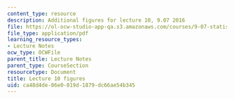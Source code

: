 ```yaml
---
content_type: resource
description: Additional figures for lecture 10, 9.07 2016
file: https://ol-ocw-studio-app-qa.s3.amazonaws.com/courses/9-07-statistics-for-brain-and-cognitive-science-fall-2016/ca48d4de86e0019d1879dc66ae54b345_MIT9_07F16_lec10_Figures.pdf
file_type: application/pdf
learning_resource_types:
- Lecture Notes
ocw_type: OCWFile
parent_title: Lecture Notes
parent_type: CourseSection
resourcetype: Document
title: Lecture 10 figures
uid: ca48d4de-86e0-019d-1879-dc66ae54b345
---
```

